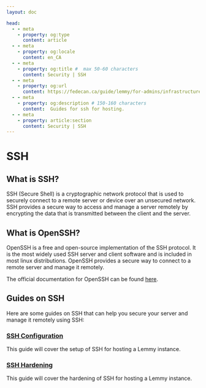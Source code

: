 ```yaml
---
layout: doc

head:
  - - meta
    - property: og:type
      content: article
  - - meta
    - property: og:locale
      content: en_CA
  - - meta
    - property: og:title #  max 50-60 characters
      content: Security | SSH
  - - meta
    - property: og:url
      content: https://fedecan.ca/guide/lemmy/for-admins/infrastructure/ssh/overview
  - - meta
    - property: og:description # 150-160 characters
      content:  Guides for ssh for hosting.
  - - meta
    - property: article:section
      content: Security | SSH
---
```


# SSH

## What is SSH?

SSH (Secure Shell) is a cryptographic network protocol that is used to securely connect to a remote server or device over an unsecured network. SSH provides a secure way to access and manage a server remotely by encrypting the data that is transmitted between the client and the server.


## What is OpenSSH?

OpenSSH is a free and open-source implementation of the SSH protocol. It is the most widely used SSH server and client software and is included in most linux distributions. OpenSSH provides a secure way to connect to a remote server and manage it remotely.

The official documentation for OpenSSH can be found [here](https://www.openssh.com/).


## Guides on SSH

Here are some guides on SSH that can help you secure your server and manage it remotely using SSH:

### [SSH Configuration](configuring.md)

This guide will cover the setup of SSH for hosting a Lemmy instance.

### [SSH Hardening](hardening.md)

This guide will cover the hardening of SSH for hosting a Lemmy instance.


